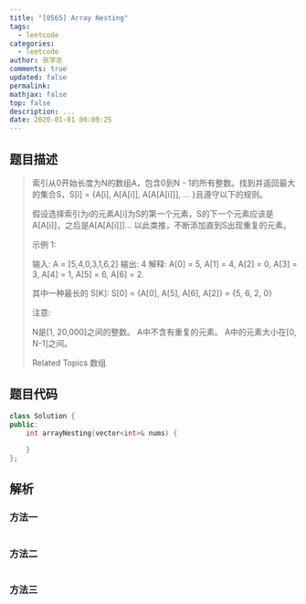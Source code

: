 ```yaml
---
title: "[0565] Array Nesting"
tags:
  - leetcode
categories:
  - leetcode
author: 张学志
comments: true
updated: false
permalink:
mathjax: false
top: false
description: ...
date: 2020-01-01 00:09:25
---
```


## 题目描述

> 索引从0开始长度为N的数组A，包含0到N - 1的所有整数。找到并返回最大的集合S，S[i] = {A[i], A[A[i]], A[A[A[i]]], ... }且遵守以下的规则。 
> 
> 假设选择索引为i的元素A[i]为S的第一个元素，S的下一个元素应该是A[A[i]]，之后是A[A[A[i]]]... 以此类推，不断添加直到S出现重复的元素。 
> 
> 示例 1: 
> 
> 
> 输入: A = [5,4,0,3,1,6,2]
> 输出: 4
> 解释: 
> A[0] = 5, A[1] = 4, A[2] = 0, A[3] = 3, A[4] = 1, A[5] = 6, A[6] = 2.
> 
> 其中一种最长的 S[K]:
> S[0] = {A[0], A[5], A[6], A[2]} = {5, 6, 2, 0}
> 
> 
> 注意: 
> 
> 
> N是[1, 20,000]之间的整数。 
> A中不含有重复的元素。 
> A中的元素大小在[0, N-1]之间。 
> 
> Related Topics 数组

## 题目代码

```cpp
class Solution {
public:
    int arrayNesting(vector<int>& nums) {
        
    }
};
```

## 解析

### 方法一

```cpp

```

### 方法二

```cpp

```

### 方法三

```cpp

```

